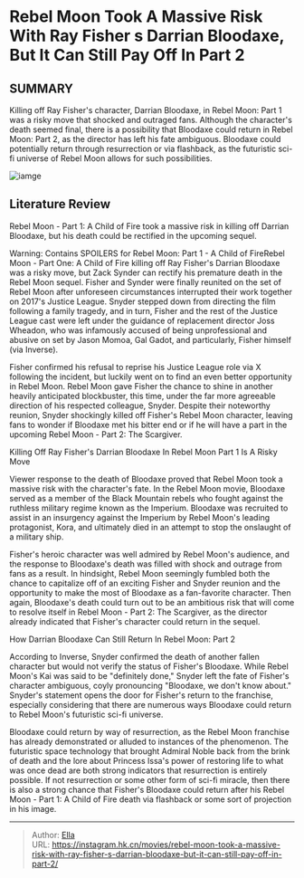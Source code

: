 # Rebel Moon Took A Massive Risk With Ray Fisher s Darrian Bloodaxe, But It Can Still Pay Off In Part 2


## SUMMARY 



  Killing off Ray Fisher&#39;s character, Darrian Bloodaxe, in Rebel Moon: Part 1 was a risky move that shocked and outraged fans.   Although the character&#39;s death seemed final, there is a possibility that Bloodaxe could return in Rebel Moon: Part 2, as the director has left his fate ambiguous.   Bloodaxe could potentially return through resurrection or via flashback, as the futuristic sci-fi universe of Rebel Moon allows for such possibilities.  

![iamge](https://static1.srcdn.com/wordpress/wp-content/uploads/2023/12/ray-fisher-s-darrian-bloodaxe-charging-forward-while-yelling-in-rebel-moon_-part-1.jpg)

## Literature Review
Rebel Moon - Part 1: A Child of Fire took a massive risk in killing off Darrian Bloodaxe, but his death could be rectified in the upcoming sequel.




Warning: Contains SPOILERS for Rebel Moon: Part 1 - A Child of FireRebel Moon - Part One: A Child of Fire killing off Ray Fisher&#39;s Darrian Bloodaxe was a risky move, but Zack Synder can rectify his premature death in the Rebel Moon sequel. Fisher and Synder were finally reunited on the set of Rebel Moon after unforeseen circumstances interrupted their work together on 2017&#39;s Justice League. Snyder stepped down from directing the film following a family tragedy, and in turn, Fisher and the rest of the Justice League cast were left under the guidance of replacement director Joss Wheadon, who was infamously accused of being unprofessional and abusive on set by Jason Momoa, Gal Gadot, and particularly, Fisher himself (via Inverse).




Fisher confirmed his refusal to reprise his Justice League role via X following the incident, but luckily went on to find an even better opportunity in Rebel Moon. Rebel Moon gave Fisher the chance to shine in another heavily anticipated blockbuster, this time, under the far more agreeable direction of his respected colleague, Snyder. Despite their noteworthy reunion, Snyder shockingly killed off Fisher&#39;s Rebel Moon character, leaving fans to wonder if Bloodaxe met his bitter end or if he will have a part in the upcoming Rebel Moon - Part 2: The Scargiver.


 Killing Off Ray Fisher&#39;s Darrian Bloodaxe In Rebel Moon Part 1 Is A Risky Move 
          

Viewer response to the death of Bloodaxe proved that Rebel Moon took a massive risk with the character&#39;s fate. In the Rebel Moon movie, Bloodaxe served as a member of the Black Mountain rebels who fought against the ruthless military regime known as the Imperium. Bloodaxe was recruited to assist in an insurgency against the Imperium by Rebel Moon&#39;s leading protagonist, Kora, and ultimately died in an attempt to stop the onslaught of a military ship.




Fisher&#39;s heroic character was well admired by Rebel Moon&#39;s audience, and the response to Bloodaxe&#39;s death was filled with shock and outrage from fans as a result. In hindsight, Rebel Moon seemingly fumbled both the chance to capitalize off of an exciting Fisher and Snyder reunion and the opportunity to make the most of Bloodaxe as a fan-favorite character. Then again, Bloodaxe&#39;s death could turn out to be an ambitious risk that will come to resolve itself in Rebel Moon - Part 2: The Scargiver, as the director already indicated that Fisher&#39;s character could return in the sequel.



 How Darrian Bloodaxe Can Still Return In Rebel Moon: Part 2 
          

According to Inverse, Snyder confirmed the death of another fallen character but would not verify the status of Fisher&#39;s Bloodaxe. While Rebel Moon&#39;s Kai was said to be &#34;definitely done,&#34; Snyder left the fate of Fisher&#39;s character ambiguous, coyly pronouncing &#34;Bloodaxe, we don&#39;t know about.&#34; Snyder&#39;s statement opens the door for Fisher&#39;s return to the franchise, especially considering that there are numerous ways Bloodaxe could return to Rebel Moon&#39;s futuristic sci-fi universe.




Bloodaxe could return by way of resurrection, as the Rebel Moon franchise has already demonstrated or alluded to instances of the phenomenon. The futuristic space technology that brought Admiral Noble back from the brink of death and the lore about Princess Issa&#39;s power of restoring life to what was once dead are both strong indicators that resurrection is entirely possible. If not resurrection or some other form of sci-fi miracle, then there is also a strong chance that Fisher&#39;s Bloodaxe could return after his Rebel Moon - Part 1: A Child of Fire death via flashback or some sort of projection in his image.



---

> Author: [Ella](https://instagram.hk.cn/)  
> URL: https://instagram.hk.cn/movies/rebel-moon-took-a-massive-risk-with-ray-fisher-s-darrian-bloodaxe-but-it-can-still-pay-off-in-part-2/  

